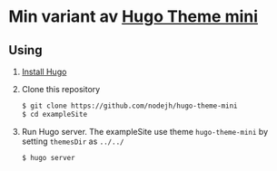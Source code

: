 # Min variant av [Hugo Theme mini](https://github.com/nodejh/hugo-theme-mini) 

## Using

1. [Install Hugo](https://gohugo.io/overview/installing/)
2. Clone this repository

    ```bash
    $ git clone https://github.com/nodejh/hugo-theme-mini
    $ cd exampleSite
    ```
3. Run Hugo server. The exampleSite use theme `hugo-theme-mini` by setting `themesDir` as `../../`

    ```bash
    $ hugo server
    ```

